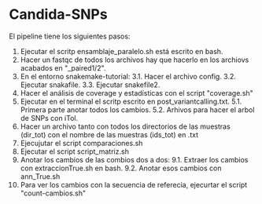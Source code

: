 # Candida-SNPs
El pipeline tiene los siguientes pasos:
  1. Ejecutar el scritp ensamblaje_paralelo.sh está escrito en bash.
  2. Hacer un fastqc de todos los archivos hay que hacerlo en los archiovs acabados en "_paired1/2".
  3. En el entorno snakemake-tutorial:
      3.1. Hacer el archivo config.
      3.2. Ejecutar snakafile.
      3.3. Ejecutar snakefile2.
  4. Hacer el análisis de coverage y estadísticas con el script "coverage.sh"
  5. Ejecutar en el terminal el scritp escrito en post_variantcalling.txt.
      5.1. Primera parte anotar todos los cambios.
      5.2. Arhivos para hacer el arbol de SNPs con iTol.
  6. Hacer un archivo tanto con todos los directorios de las muestras (dir_tot) con el nombre de las muestras (ids_tot) en .txt
  7. Ejecujutar el script comparaciones.sh
  8. Ejecutar el script script_matriz.sh
  9. Anotar los cambios de las combios dos a dos:
      9.1. Extraer los cambios con extraccionTrue.sh en bash.
      9.2. Anotar esos cambios con ann_True.sh
  10. Para ver los cambios con la secuencia de referecia, ejecurtar el script "count-cambios.sh"
